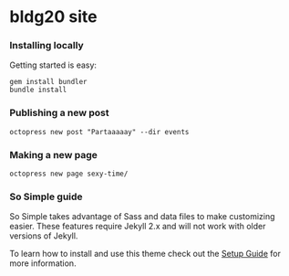 # bldg20 site

### Installing locally
Getting started is easy:

```
gem install bundler
bundle install
```

### Publishing a new post
```
octopress new post "Partaaaaay" --dir events
```

### Making a new page
```
octopress new page sexy-time/
```

### So Simple guide

So Simple takes advantage of Sass and data files to make customizing easier. These features require Jekyll 2.x and will not work with older versions of Jekyll.

To learn how to install and use this theme check out the [Setup Guide](http://mmistakes.github.io/so-simple-theme/theme-setup/) for more information.
